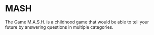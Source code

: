 # MASH
The Game M.A.S.H. is a childhood game that would be able to tell your future by answering questions in multiple categories.
